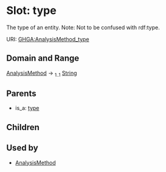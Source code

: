 
# Slot: type


The type of an entity. Note: Not to be confused with rdf:type.

URI: [GHGA:AnalysisMethod_type](https://w3id.org/GHGA/AnalysisMethod_type)


## Domain and Range

[AnalysisMethod](AnalysisMethod.md) &#8594;  <sub>1..1</sub> [String](types/String.md)

## Parents

 *  is_a: [type](type.md)

## Children


## Used by

 * [AnalysisMethod](AnalysisMethod.md)
